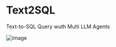 # Text2SQL

Text-to-SQL Query wuth Multi LLM Agents

![image](https://github.com/user-attachments/assets/beee85f2-74aa-4234-8710-5736458423a7)

